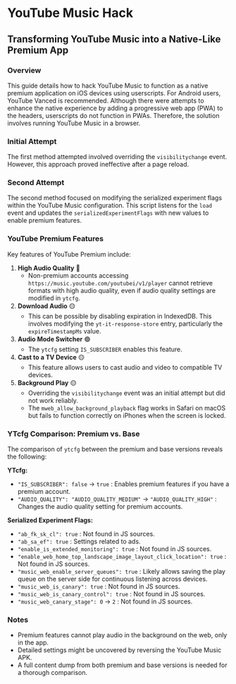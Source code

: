# YouTube Music Hack

## Transforming YouTube Music into a Native-Like Premium App

### Overview

This guide details how to hack YouTube Music to function as a native premium application on iOS devices using userscripts. For Android users, YouTube Vanced is recommended. Although there were attempts to enhance the native experience by adding a progressive web app (PWA) to the headers, userscripts do not function in PWAs. Therefore, the solution involves running YouTube Music in a browser.

### Initial Attempt

The first method attempted involved overriding the `visibilitychange` event. However, this approach proved ineffective after a page reload.

### Second Attempt

The second method focused on modifying the serialized experiment flags within the YouTube Music configuration. This script listens for the `load` event and updates the `serializedExperimentFlags` with new values to enable premium features.

### YouTube Premium Features

Key features of YouTube Premium include:

1. **High Audio Quality** 🔴
   - Non-premium accounts accessing `https://music.youtube.com/youtubei/v1/player` cannot retrieve formats with high audio quality, even if audio quality settings are modified in `ytcfg`.
2. **Download Audio** 🟡
   - This can be possible by disabling expiration in IndexedDB. This involves modifying the `yt-it-response-store` entry, particularly the `expireTimestampMs` value.
3. **Audio Mode Switcher** 🟢
   - The `ytcfg` setting `IS_SUBSCRIBER` enables this feature.
4. **Cast to a TV Device** 🟡
   - This feature allows users to cast audio and video to compatible TV devices.
5. **Background Play** 🟡
   - Overriding the `visibilitychange` event was an initial attempt but did not work reliably.
   - The `mweb_allow_background_playback` flag works in Safari on macOS but fails to function correctly on iPhones when the screen is locked.

### YTcfg Comparison: Premium vs. Base

The comparison of `ytcfg` between the premium and base versions reveals the following:

**YTcfg:**
- `"IS_SUBSCRIBER": false` -> `true` : Enables premium features if you have a premium account.
- `"AUDIO_QUALITY": "AUDIO_QUALITY_MEDIUM"` -> `"AUDIO_QUALITY_HIGH"` : Changes the audio quality setting for premium accounts.

**Serialized Experiment Flags:**
- `"ab_fk_sk_cl": true` : Not found in JS sources.
- `"ab_sa_ef": true` : Settings related to ads.
- `"enable_is_extended_monitoring": true` : Not found in JS sources.
- `"enable_web_home_top_landscape_image_layout_click_location": true` : Not found in JS sources.
- `"music_web_enable_server_queues": true` : Likely allows saving the play queue on the server side for continuous listening across devices.
- `"music_web_is_canary": true` : Not found in JS sources.
- `"music_web_is_canary_control": true` : Not found in JS sources.
- `"music_web_canary_stage": 0` -> `2` : Not found in JS sources.

### Notes

- Premium features cannot play audio in the background on the web, only in the app.
- Detailed settings might be uncovered by reversing the YouTube Music APK.
- A full content dump from both premium and base versions is needed for a thorough comparison.